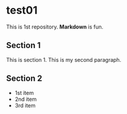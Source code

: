 # test01

This is 1st repository.
**Markdown** is fun.

## Section 1
This is section 1.
This is my second paragraph.

## Section 2

+ 1st item
+ 2nd item
+ 3rd item

